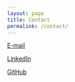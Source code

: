 ```yaml
---
layout: page
title: Contact
permalink: /contact/
---
```


[E-mail](mailto:kevinsia92@gmail.com)

[LinkedIn](https://www.linkedin.com/in/kevin-sia/)

[GitHub](https://github.com/kevin-sia)